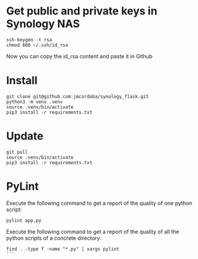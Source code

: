 


# Get public and private keys in Synology NAS

```
ssh-keygen -t rsa
chmod 600 ~/.ssh/id_rsa
```
Now you can copy the id_rsa content and paste it in Github

# Install

```
git clone git@github.com:jmcordoba/synology_flask.git
python3 -m venv .venv
source .venv/bin/activate
pip3 install -r requirements.txt
```

# Update

```
git pull
source .venv/bin/activate
pip3 install -r requirements.txt
```

# PyLint
Execute the following command to get a report of the quality of one python script:
```
pylint app.py
```
Execute the following command to get a report of the quality of all the python scripts of a concrete directory:
````
find . -type f -name "*.py" | xargs pylint 
```